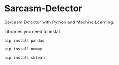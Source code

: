 # Sarcasm-Detector
Sarcasm Detector with Python and Machine Learning.

Libraries you need to install:

```
pip install pandas
```
```
pip install numpy
```
```
pip install sklearn
```
